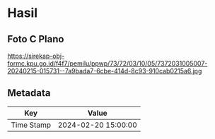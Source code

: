 # Hasil

## Foto C Plano

https://sirekap-obj-formc.kpu.go.id/f4f7/pemilu/ppwp/73/72/03/10/05/7372031005007-20240215-015731--7a9bada7-6cbe-414d-8c93-910cab0215a6.jpg


## Metadata

| Key        | Value               |
| ---------- | ------------------- |
| Time Stamp | 2024-02-20 15:00:00 |



